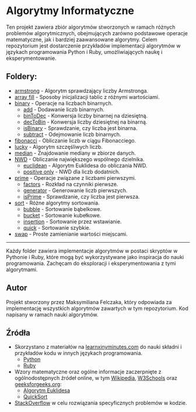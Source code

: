 # Algorytmy Informatyczne

Ten projekt zawiera zbiór algorytmów stworzonych w ramach różnych problemów algorytmicznych, obejmujących zarówno podstawowe operacje matematyczne, jak i bardziej zaawansowane algorytmy. Celem repozytorium jest dostarczenie przykładów implementacji algorytmów w językach programowania Python i Ruby, umożliwiających naukę i eksperymentowanie.

## Foldery:

- [armstrong](./armstrong) - Algorytm sprawdzający liczby Armstronga.
- [array fill](./array%20fill) - Sposoby inicjalizacji tablic z różnymi wartościami.
- [binary](./binary) - Operacje na liczbach binarnych.
  - [add](./binary/add) - Dodawanie liczb binarnych.
  - [binToDec](./binary/binToDec) - Konwersja liczby binarnej na dziesiętną.
  - [decToBin](./binary/decToBin) - Konwersja liczby dziesiętnej na binarną.
  - [isBinary](./binary/isBinary) - Sprawdzanie, czy liczba jest binarna.
  - [subtract](./binary/subtract) - Odejmowanie liczb binarnych.
- [fibonacci](./fibonacci) - Obliczanie liczb w ciągu Fibonacciego.
- [lucky](./lucky) - Algorytm szczęśliwych liczb.
- [median](./median) - Znajdowanie mediany w zbiorze danych.
- [NWD](./NWD) - Obliczanie największego wspólnego dzielnika.
  - [euclidean](./NWD/euclidean) - Algorytm Euklidesa do obliczania NWD.
  - [positive only](./NWD/positive%20only) - NWD dla liczb dodatnich.
- [prime](./prime) - Operacje związane z liczbami pierwszymi.
  - [factors](./prime/factors) - Rozkład na czynniki pierwsze.
  - [generator](./prime/generator) - Generowanie liczb pierwszych.
  - [isPrime](./prime/isPrime) - Sprawdzanie, czy liczba jest pierwsza.
- [sort](./sort) - Różne algorytmy sortowania.
  - [bubble](./sort/bubble) - Sortowanie bąbelkowe.
  - [bucket](./sort/bucket) - Sortowanie kubełkowe.
  - [insertion](./sort/insertion) - Sortowanie przez wstawianie.
  - [quick](./sort/quick) - Sortowanie szybkie.
- [swap](./swap) - Proste zamienianie wartości miejscami.

---

Każdy folder zawiera implementacje algorytmów w postaci skryptów w Pythonie i Ruby, które mogą być wykorzystywane jako inspiracja do nauki programowania. Zachęcam do eksploracji i eksperymentowania z tymi algorytmami.

## Autor

Projekt stworzony przez Maksymiliana Felczaka, który odpowiada za implementację wszystkich algorytmów zawartych w tym repozytorium. Kod napisany w ramach nauki algorytmów.

## Źródła

- Skorzystano z materiałów na [learnxinyminutes.com](https://learnxinyminutes.com/) do nauki składni i przykładów kodu w innych językach programowania.
  - [Python](https://learnxinyminutes.com/docs/python)
  - [Ruby](https://learnxinyminutes.com/docs/ruby)
- Wzory matematyczne oraz ogólne informacje zaczerpnięte z ogólnodostępnych źródeł online, w tym [Wikipedia](https://www.wikipedia.org), [W3Schools](https://www.w3schools.com) oraz [geeksforgeeks.org](https://www.geeksforgeeks.org/sorting-algorithms/):
  - [Algorytm Euklidesa](https://en.wikipedia.org/wiki/Euclidean_algorithm)
  - [QuickSort](https://www.w3schools.com/dsa/dsa_algo_quicksort.php)
- [StackOverflow](https://stackoverflow.com) w celu rozwiązania specyficznych problemów w kodzie.


